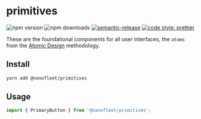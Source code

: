 # primitives

![npm version](https://img.shields.io/npm/v/nanofleet/primitives)
![npm downloads](https://img.shields.io/npm/dt/nanofleet/primitives)
[![semantic-release](https://img.shields.io/badge/%20%20%F0%9F%93%A6%F0%9F%9A%80-semantic--release-e10079.svg)](https://github.com/semantic-release/semantic-release)
[![code style: prettier](https://img.shields.io/badge/code_style-prettier-ff69b4.svg)](https://github.com/prettier/prettier)

These are the foundational components for all user interfaces, the `atoms` from the [Atomic Design](http://atomicdesign.bradfrost.com/chapter-2/#atoms) methodology.

## Install

```bash
yarn add @nanofleet/primitives
```

## Usage

```js
import { PrimaryButton } from '@nanofleet/primitives';
```
